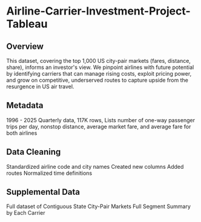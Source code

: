 # Airline-Carrier-Investment-Project-Tableau

## Overview
This dataset, covering the top 1,000 US city-pair markets (fares, distance, share), informs an investor's view. We pinpoint airlines with future potential by identifying carriers that can manage rising costs, exploit pricing power, and grow on competitive, underserved routes to capture upside from the resurgence in US air travel.

## Metadata
1996 - 2025 Quarterly data, 117K rows, Lists number of one-way passenger trips per day, nonstop distance, average market fare, and average fare for both airlines

## Data Cleaning
Standardized airline code and city names 
Created new columns 
Added routes 
Normalized time definitions

## Supplemental Data
Full dataset of Contiguous State City-Pair Markets
Full Segment Summary by Each Carrier 
